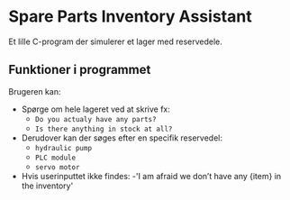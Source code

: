 # Spare Parts Inventory Assistant  

Et lille C-program der simulerer et lager med reservedele.  

## Funktioner i programmet  
Brugeren kan:  
- Spørge om hele lageret ved at skrive fx:  
  - `Do you actualy have any parts?`  
  - `Is there anything in stock at all?`  
- Derudover kan der søges efter en specifik reservedel:  
  - `hydraulic pump`  
  - `PLC module`  
  - `servo motor`  
- Hvis userinputtet ikke findes:
  -'I am afraid we don’t have any {item} in the inventory'   
